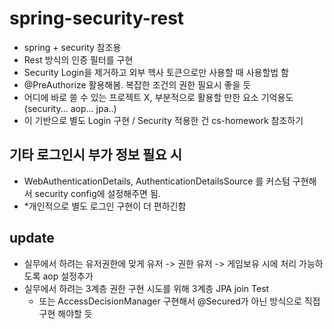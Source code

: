 # spring-security-rest
- spring + security 참조용
- Rest 방식의 인증 필터를 구현
- Security Login을 제거하고 외부 헥사 토큰으로만 사용할 때 사용할법 함
- @PreAuthorize 활용해봄. 복잡한 조건의 권한 필요시 좋을 듯
- 어디에 바로 쓸 수 있는 프로젝트 X, 부분적으로 활용할 만한 요소 기억용도(security... aop... jpa..)
- 이 기반으로 별도 Login 구현 / Security 적용한 건 cs-homework 참조하기

## 기타 로그인시 부가 정보 필요 시
- WebAuthenticationDetails, AuthenticationDetailsSource 를 커스텀 구현해서 security config에 설정해주면 됨.
- *개인적으로 별도 로그인 구현이 더 편하긴함

## update
- 실무에서 하려는 유저권한에 맞게 유저 -> 권한 유저 -> 게임보유 시에 처리 가능하도록 aop 설정추가
- 실무에서 하려는 3계층 권한 구현 시도를 위해 3계층 JPA join Test
  - 또는 AccessDecisionManager 구현해서 @Secured가 아닌 방식으로 직접구현 해야할 듯
